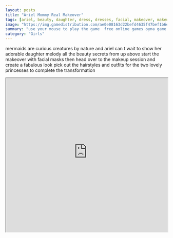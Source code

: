 ```yaml
---
layout: posts
title: "Ariel Mommy Real Makeover"
tags: [ariel, beauty, daughter, dress, dresses, facial, makeover, makeup, melody, mermaid, mother, princess, simulation, spa, treatment, free, online, games, oyna, game, free, games, play, play, games]
image: "https://img.gamedistribution.com/ae0e08163d22befd4635f47bef1b6e3f.jpg"
summary: "use your mouse to play the game  free online games oyna game free games play play games"
category: "Girls"
---
```


mermaids are curious creatures by nature and ariel can t wait to show her adorable daughter melody all the beauty secrets from up above start the makeover with facial masks then head over to the makeup session and create a fabulous look pick out the hairstyles and outfits for the two lovely princesses to complete the transformation

<iframe width="100%" height="480px;" src="https://flash.gamedistribution.com?game=ae0e08163d22befd4635f47bef1b6e3f"></iframe>